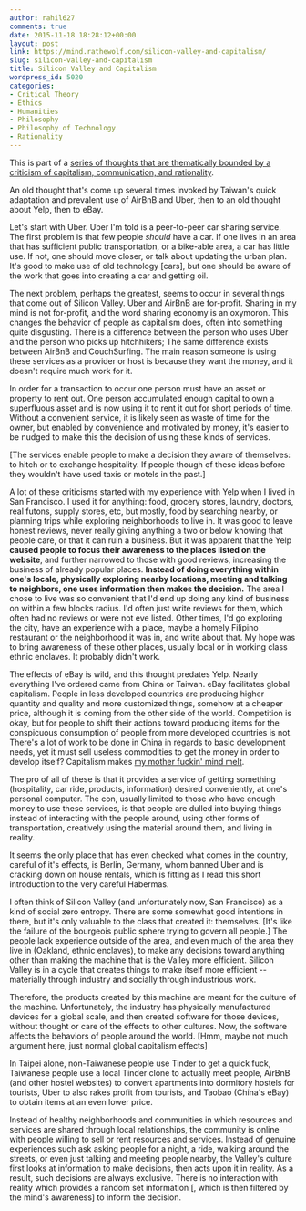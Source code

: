 ```yaml
---
author: rahil627
comments: true
date: 2015-11-18 18:28:12+00:00
layout: post
link: https://mind.rathewolf.com/silicon-valley-and-capitalism/
slug: silicon-valley-and-capitalism
title: Silicon Valley and Capitalism
wordpress_id: 5020
categories:
- Critical Theory
- Ethics
- Humanities
- Philosophy
- Philosophy of Technology
- Rationality
---
```


This is part of a [series of thoughts that are thematically bounded by a criticism of capitalism, communication, and rationality](https://mind.rathewolf.com/valuable-things-ive-written#criticism_capitalism_communication_rationality).

An old thought that's come up several times invoked by Taiwan's quick adaptation and prevalent use of AirBnB and Uber, then to an old thought about Yelp, then to eBay.

Let's start with Uber. Uber I'm told is a peer-to-peer car sharing service. The first problem is that few people _should_ have a car. If one lives in an area that has sufficient public transportation, or a bike-able area, a car has little use. If not, one should move closer, or talk about updating the urban plan. It's good to make use of old technology [cars], but one should be aware of the work that goes into creating a car and getting oil.

The next problem, perhaps the greatest, seems to occur in several things that come out of Silicon Valley. Uber and AirBnB are for-profit. Sharing in my mind is not for-profit, and the word sharing economy is an oxymoron. This changes the behavior of people as capitalism does, often into something quite disgusting. There is a difference between the person who uses Uber and the person who picks up hitchhikers; The same difference exists between AirBnB and CouchSurfing. The main reason someone is using these services as a provider or host is because they want the money, and it doesn't require much work for it.

In order for a transaction to occur one person must have an asset or property to rent out. One person accumulated enough capital to own a superfluous asset and is now using it to rent it out for short periods of time. Without a convenient service, it is likely seen as waste of time for the owner, but enabled by convenience and motivated by money, it's easier to be nudged to make this the decision of using these kinds of services.

[The services enable people to make a decision they aware of themselves: to hitch or to exchange hospitality. If people though of these ideas before they wouldn't have used taxis or motels in the past.]

A lot of these criticisms started with my experience with Yelp when I lived in San Francisco. I used it for anything: food, grocery stores, laundry, doctors, real futons, supply stores, etc, but mostly, food by searching nearby, or planning trips while exploring neighborhoods to live in. It was good to leave honest reviews, never really giving anything a two or below knowing that people care, or that it can ruin a business. But it was apparent that the Yelp **caused people to focus their awareness to the places listed on the website**, and further narrowed to those with good reviews, increasing the business of already popular places. **Instead of doing everything within one's locale, physically exploring nearby locations, meeting and talking to neighbors, one uses information then makes the decision.** The area I chose to live was so convenient that I'd end up doing any kind of business on within a few blocks radius. I'd often just write reviews for them, which often had no reviews or were not eve listed. Other times, I'd go exploring the city, have an experience with a place, maybe a homely Filipino restaurant or the neighborhood it was in, and write about that. My hope was to bring awareness of these other places, usually local or in working class ethnic enclaves. It probably didn't work.

The effects of eBay is wild, and this thought predates Yelp. Nearly everything I've ordered came from China or Taiwan. eBay facilitates global capitalism. People in less developed countries are producing higher quantity and quality and more customized things, somehow at a cheaper price, although it is coming from the other side of the world. Competition is okay, but for people to shift their actions toward producing items for the conspicuous consumption of people from more developed countries is not. There's a lot of work to be done in China in regards to basic development needs, yet it must sell useless commodities to get the money in order to develop itself? Capitalism makes [my mother fuckin' mind melt](http://genius.com/Das-racist-rapping-2-u-lyrics).

The pro of all of these is that it provides a service of getting something (hospitality, car ride, products, information) desired conveniently, at one's personal computer. The con, usually limited to those who have enough money to use these services, is that people are dulled into buying things instead of interacting with the people around, using other forms of transportation, creatively using the material around them, and living in reality.

It seems the only place that has even checked what comes in the country, careful of it's effects, is Berlin, Germany, whom banned Uber and is cracking down on house rentals, which is fitting as I read this short introduction to the very careful Habermas.

I often think of Silicon Valley (and unfortunately now, San Francisco) as a kind of social zero entropy. There are some somewhat good intentions in there, but it's only valuable to the class that created it: themselves. [It's like the failure of the bourgeois public sphere trying to govern all people.] The people lack experience outside of the area, and even much of the area they live in (Oakland, ethnic enclaves), to make any decisions toward anything other than making the machine that is the Valley more efficient. Silicon Valley is in a cycle that creates things to make itself more efficient -- materially through industry and socially through industrious work.

Therefore, the products created by this machine are meant for the culture of the machine. Unfortunately, the industry has physically manufactured devices for a global scale, and then created software for those devices, without thought or care of the effects to other cultures. Now, the software affects the behaviors of people around the world. [Hmm, maybe not much argument here, just normal global capitalism effects]

In Taipei alone, non-Taiwanese people use Tinder to get a quick fuck, Taiwanese people use a local Tinder clone to actually meet people, AirBnB (and other hostel websites) to convert apartments into dormitory hostels for tourists, Uber to also rakes profit from tourists, and Taobao (China's eBay) to obtain items at an even lower price.

Instead of healthy neighborhoods and communities in which resources and services are shared through local relationships, the community is online with people willing to sell or rent resources and services. Instead of genuine experiences such ask asking people for a night, a ride, walking around the streets, or even just talking and meeting people nearby, the Valley's culture first looks at information to make decisions, then acts upon it in reality. As a result, such decisions are always exclusive. There is no interaction with reality which provides a random set information [, which is then filtered by the mind's awareness] to inform the decision.
